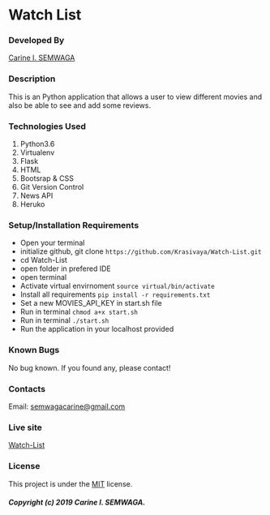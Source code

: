 # Watch List

### Developed By
[Carine I. SEMWAGA](https://github.com/Krasivaya)

### Description
This is an Python application that allows a user to view different movies and also be able to see and add some reviews.

### Technologies Used

1. Python3.6
2. Virtualenv
3. Flask 
4. HTML
5. Bootsrap & CSS
6. Git Version Control
7. News API
8. Heruko

### Setup/Installation Requirements

* Open your terminal
* initialize github, git clone ` https://github.com/Krasivaya/Watch-List.git `
* cd Watch-List
* open folder in prefered IDE
* open terminal
* Activate virtual envirnoment `source virtual/bin/activate`
* Install all requirements `pip install -r requirements.txt`
* Set a new MOVIES_API_KEY in start.sh file
* Run in terminal `chmod a+x start.sh`
* Run in terminal `./start.sh`
* Run the application in your localhost provided

### Known Bugs
No bug known. If you found any, please contact!

### Contacts
Email: semwagacarine@gmail.com

### Live site
[Watch-List](https://krasivaya-watch-list.herokuapp.com/)

### License
This project is under the [MIT](https://github.com/Krasivaya/github/blob/master/LICENSE) license.

##### Copyright (c) 2019 Carine I. SEMWAGA.